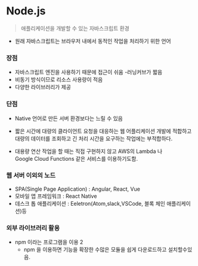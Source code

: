 # Node.js
> 애플리케이션을 개발할 수 있는 자바스크립트 환경 
- 원래 자바스크립트는 브라우저 내에서 동적인 작업을 처리하기 위한 언어

### 장점 

- 자바스크립트 엔진을 사용하기 때문에 접근이 쉬움 -러닝커브가 짧음
- 비동기 방식이므로 리소스 사용량이 적음
- 다양한 라이브러리가 제공

### 단점
- Native 언어로 만든 서버 환경보다는 느릴 수 있음
- 짧은 시간에 대량의 클라이언트 요청을 대응하는 웹 어플리케이션 개발에 적합하고 <br/>
 대량의 데이터를 조회하고 긴 처리 시간을 요구하는 작업에는 부적합하다.

- 대용량 연산 작업을 할 때는 직접 구현하지 않고 AWS의 Lambda 나<br/> Google Cloud Functions 같은 서비스를 이용하기도함.


### 웹 서버 이외의 노드
- SPA(Single Page Application) : Angular, React, Vue
- 모바일 앱 프레임워크 : React Native
- 데스크 톱 애플리케이션 : Eeletron(Atom,slack,VSCode, 블록 체인 애플리케이션)등

### 외부 라이브러리 활용 
- npm 이라는 프로그램을 이용 2
    - npm 을 이용하면 기능을 확장한 수많은 모듈을 쉽게 다운로드하고 설치할수있음.